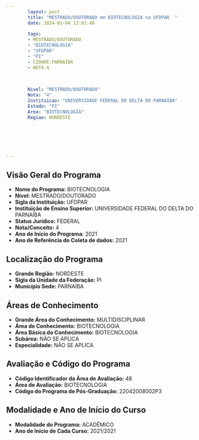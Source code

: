 ```yaml
---
        layout: post
        title: "MESTRADO/DOUTORADO em BIOTECNOLOGIA na UFDPAR  "
        date: 2024-01-04 13:01:48
     
        tags:
        - MESTRADO/DOUTORADO
        - "BIOTECNOLOGIA"
        - "UFDPAR"
        - "PI"
        - CIDADE:PARNAÍBA
        - NOTA:4
        
       

        Nivel: "MESTRADO/DOUTORADO"
        Nota: "4"
        Instituicao: "UNIVERSIDADE FEDERAL DO DELTA DO PARNAÍBA"
        Estado: "PI"
        Area: "BIOTECNOLOGIA"
        Regiao: NORDESTE
        
        
        
        
        
        
---
```

## Visão Geral do Programa
- **Nome do Programa:** BIOTECNOLOGIA
- **Nível:** MESTRADO/DOUTORADO
- **Sigla da Instituição:** UFDPAR
- **Instituição de Ensino Superior:** UNIVERSIDADE FEDERAL DO DELTA DO PARNAÍBA
- **Status Jurídico:** FEDERAL
- **Nota/Conceito:** 4
- **Ano de Início do Programa:** 2021
- **Ano de Referência do Coleta de dados:** 2021

## Localização do Programa
- **Grande Região:** NORDESTE
- **Sigla da Unidade da Federação:** PI
- **Município Sede:** PARNAÍBA

## Áreas de Conhecimento
- **Grande Área do Conhecimento:** MULTIDISCIPLINAR
- **Área de Conhecimento:** BIOTECNOLOGIA
- **Área Básica do Conhecimento:** BIOTECNOLOGIA
- **Subárea:** NÃO SE APLICA
- **Especialidade:** NÃO SE APLICA

## Avaliação e Código do Programa
- **Código Identificador da Área de Avaliação:** 48
- **Área de Avaliação:** BIOTECNOLOGIA
- **Código do Programa de Pós-Graduação:** 22042008002P3


## Modalidade e Ano de Início do Curso
- **Modalidade do Programa:** ACADÊMICO
- **Ano de Início de Cada Curso:** 2021/2021
